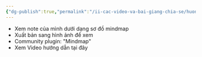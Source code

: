 ```yaml
---
{"dg-publish":true,"permalink":"/ii-cac-video-va-bai-giang-chia-se/huong-dan-xem-mindmap-cua-notes/","dgPassFrontmatter":true,"noteIcon":"1","created":"","updated":""}
---
```


- Xem note của mình dưới dạng sơ đồ mindmap
- Xuất bản sang hình ảnh để xem
- Community plugin: "Mindmap"
- Xem Video hướng dẫn tại đây